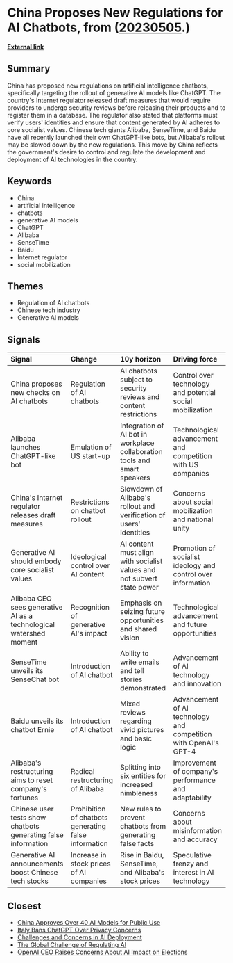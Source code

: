 # __China Proposes New Regulations for AI Chatbots__, from ([20230505](https://kghosh.substack.com/p/20230505).)

__[External link](https://arstechnica.com/information-technology/2023/04/china-slaps-security-reviews-on-ai-products-as-alibaba-unveils-chatgpt-challenger/?mc_cid=b71f549f27&mc_eid=794406189d)__



## Summary

China has proposed new regulations on artificial intelligence chatbots, specifically targeting the rollout of generative AI models like ChatGPT. The country's Internet regulator released draft measures that would require providers to undergo security reviews before releasing their products and to register them in a database. The regulator also stated that platforms must verify users' identities and ensure that content generated by AI adheres to core socialist values. Chinese tech giants Alibaba, SenseTime, and Baidu have all recently launched their own ChatGPT-like bots, but Alibaba's rollout may be slowed down by the new regulations. This move by China reflects the government's desire to control and regulate the development and deployment of AI technologies in the country.

## Keywords

* China
* artificial intelligence
* chatbots
* generative AI models
* ChatGPT
* Alibaba
* SenseTime
* Baidu
* Internet regulator
* social mobilization

## Themes

* Regulation of AI chatbots
* Chinese tech industry
* Generative AI models

## Signals

| Signal                                                             | Change                                               | 10y horizon                                                               | Driving force                                                    |
|:-------------------------------------------------------------------|:-----------------------------------------------------|:--------------------------------------------------------------------------|:-----------------------------------------------------------------|
| China proposes new checks on AI chatbots                           | Regulation of AI chatbots                            | AI chatbots subject to security reviews and content restrictions          | Control over technology and potential social mobilization        |
| Alibaba launches ChatGPT-like bot                                  | Emulation of US start-up                             | Integration of AI bot in workplace collaboration tools and smart speakers | Technological advancement and competition with US companies      |
| China's Internet regulator releases draft measures                 | Restrictions on chatbot rollout                      | Slowdown of Alibaba's rollout and verification of users' identities       | Concerns about social mobilization and national unity            |
| Generative AI should embody core socialist values                  | Ideological control over AI content                  | AI content must align with socialist values and not subvert state power   | Promotion of socialist ideology and control over information     |
| Alibaba CEO sees generative AI as a technological watershed moment | Recognition of generative AI's impact                | Emphasis on seizing future opportunities and shared vision                | Technological advancement and future opportunities               |
| SenseTime unveils its SenseChat bot                                | Introduction of AI chatbot                           | Ability to write emails and tell stories demonstrated                     | Advancement of AI technology and innovation                      |
| Baidu unveils its chatbot Ernie                                    | Introduction of AI chatbot                           | Mixed reviews regarding vivid pictures and basic logic                    | Advancement of AI technology and competition with OpenAI's GPT-4 |
| Alibaba's restructuring aims to reset company's fortunes           | Radical restructuring of Alibaba                     | Splitting into six entities for increased nimbleness                      | Improvement of company's performance and adaptability            |
| Chinese user tests show chatbots generating false information      | Prohibition of chatbots generating false information | New rules to prevent chatbots from generating false facts                 | Concerns about misinformation and accuracy                       |
| Generative AI announcements boost Chinese tech stocks              | Increase in stock prices of AI companies             | Rise in Baidu, SenseTime, and Alibaba's stock prices                      | Speculative frenzy and interest in AI technology                 |

## Closest

* [China Approves Over 40 AI Models for Public Use](180b400e2ff14c1358c95031138bbe47)
* [Italy Bans ChatGPT Over Privacy Concerns](caeeead9c8d9fbf401e8fb2532781f77)
* [Challenges and Concerns in AI Deployment](382e9ebc1e518ee49e541da1e6b5f8af)
* [The Global Challenge of Regulating AI](c3301a7146d6814214205c4b43376f17)
* [OpenAI CEO Raises Concerns About AI Impact on Elections](fd96f58595786b0820cca21394223a66)